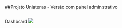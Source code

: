 ##Projeto Uniatenas - Versão com painel administrativo

##
Dashboard
<img src="https://github.com/wsdsoares/assets-projetos/blob/main/uniatenas/1.1%20Dashboard.PNG)" />

